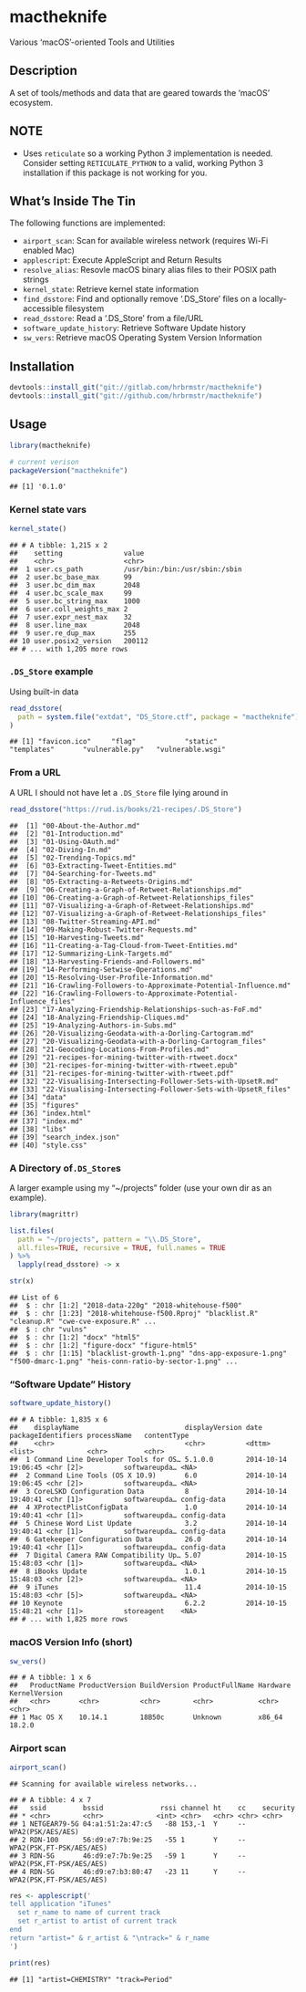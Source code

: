 
# mactheknife

Various ‘macOS’-oriented Tools and Utilities

## Description

A set of tools/methods and data that are geared towards the ‘macOS’
ecosystem.

## NOTE

  - Uses `reticulate` so a working Python *3* implementation is needed.
    Consider setting `RETICULATE_PYTHON` to a valid, working Python 3
    installation if this package is not working for you.

## What’s Inside The Tin

The following functions are implemented:

  - `airport_scan`: Scan for available wireless network (requires Wi-Fi
    enabled Mac)
  - `applescript`: Execute AppleScript and Return Results
  - `resolve_alias`: Resovle macOS binary alias files to their POSIX path strings
  - `kernel_state`: Retrieve kernel state information
  - `find_dsstore`: Find and optionally remove ‘.DS\_Store’ files on a
    locally-accessible filesystem
  - `read_dsstore`: Read a ‘.DS\_Store’ from a file/URL
  - `software_update_history`: Retrieve Software Update history
  - `sw_vers`: Retrieve macOS Operating System Version Information

## Installation

``` r
devtools::install_git("git://gitlab.com/hrbrmstr/mactheknife")
devtools::install_git("git://github.com/hrbrmstr/mactheknife")
```

## Usage

``` r
library(mactheknife)

# current verison
packageVersion("mactheknife")
```

    ## [1] '0.1.0'

### Kernel state vars

``` r
kernel_state()
```

    ## # A tibble: 1,215 x 2
    ##    setting               value                        
    ##    <chr>                 <chr>                        
    ##  1 user.cs_path          /usr/bin:/bin:/usr/sbin:/sbin
    ##  2 user.bc_base_max      99                           
    ##  3 user.bc_dim_max       2048                         
    ##  4 user.bc_scale_max     99                           
    ##  5 user.bc_string_max    1000                         
    ##  6 user.coll_weights_max 2                            
    ##  7 user.expr_nest_max    32                           
    ##  8 user.line_max         2048                         
    ##  9 user.re_dup_max       255                          
    ## 10 user.posix2_version   200112                       
    ## # ... with 1,205 more rows

### `.DS_Store` example

Using built-in data

``` r
read_dsstore(
  path = system.file("extdat", "DS_Store.ctf", package = "mactheknife")
)
```

    ## [1] "favicon.ico"     "flag"            "static"          "templates"       "vulnerable.py"   "vulnerable.wsgi"

### From a URL

A URL I should not have let a `.DS_Store` file lying around
    in

``` r
read_dsstore("https://rud.is/books/21-recipes/.DS_Store")
```

    ##  [1] "00-About-the-Author.md"                                        
    ##  [2] "01-Introduction.md"                                            
    ##  [3] "01-Using-OAuth.md"                                             
    ##  [4] "02-Diving-In.md"                                               
    ##  [5] "02-Trending-Topics.md"                                         
    ##  [6] "03-Extracting-Tweet-Entities.md"                               
    ##  [7] "04-Searching-for-Tweets.md"                                    
    ##  [8] "05-Extracting-a-Retweets-Origins.md"                           
    ##  [9] "06-Creating-a-Graph-of-Retweet-Relationships.md"               
    ## [10] "06-Creating-a-Graph-of-Retweet-Relationships_files"            
    ## [11] "07-Visualizing-a-Graph-of-Retweet-Relationships.md"            
    ## [12] "07-Visualizing-a-Graph-of-Retweet-Relationships_files"         
    ## [13] "08-Twitter-Streaming-API.md"                                   
    ## [14] "09-Making-Robust-Twitter-Requests.md"                          
    ## [15] "10-Harvesting-Tweets.md"                                       
    ## [16] "11-Creating-a-Tag-Cloud-from-Tweet-Entities.md"                
    ## [17] "12-Summarizing-Link-Targets.md"                                
    ## [18] "13-Harvesting-Friends-and-Followers.md"                        
    ## [19] "14-Performing-Setwise-Operations.md"                           
    ## [20] "15-Resolving-User-Profile-Information.md"                      
    ## [21] "16-Crawling-Followers-to-Approximate-Potential-Influence.md"   
    ## [22] "16-Crawling-Followers-to-Approximate-Potential-Influence_files"
    ## [23] "17-Analyzing-Friendship-Relationships-such-as-FoF.md"          
    ## [24] "18-Analyzing-Friendship-Cliques.md"                            
    ## [25] "19-Analyzing-Authors-in-Subs.md"                               
    ## [26] "20-Visualizing-Geodata-with-a-Dorling-Cartogram.md"            
    ## [27] "20-Visualizing-Geodata-with-a-Dorling-Cartogram_files"         
    ## [28] "21-Geocoding-Locations-From-Profiles.md"                       
    ## [29] "21-recipes-for-mining-twitter-with-rtweet.docx"                
    ## [30] "21-recipes-for-mining-twitter-with-rtweet.epub"                
    ## [31] "21-recipes-for-mining-twitter-with-rtweet.pdf"                 
    ## [32] "22-Visualising-Intersecting-Follower-Sets-with-UpsetR.md"      
    ## [33] "22-Visualising-Intersecting-Follower-Sets-with-UpsetR_files"   
    ## [34] "data"                                                          
    ## [35] "figures"                                                       
    ## [36] "index.html"                                                    
    ## [37] "index.md"                                                      
    ## [38] "libs"                                                          
    ## [39] "search_index.json"                                             
    ## [40] "style.css"

### A Directory of`.DS_Store`s

A larger example using my “\~/projects” folder (use your own dir as an
example).

``` r
library(magrittr)

list.files(
  path = "~/projects", pattern = "\\.DS_Store", 
  all.files=TRUE, recursive = TRUE, full.names = TRUE
) %>% 
  lapply(read_dsstore) -> x

str(x)
```

    ## List of 6
    ##  $ : chr [1:2] "2018-data-220g" "2018-whitehouse-f500"
    ##  $ : chr [1:23] "2018-whitehouse-f500.Rproj" "blacklist.R" "cleanup.R" "cwe-cve-exposure.R" ...
    ##  $ : chr "vulns"
    ##  $ : chr [1:2] "docx" "html5"
    ##  $ : chr [1:2] "figure-docx" "figure-html5"
    ##  $ : chr [1:15] "blacklist-growth-1.png" "dns-app-exposure-1.png" "f500-dmarc-1.png" "heis-conn-ratio-by-sector-1.png" ...

### “Software Update” History

``` r
software_update_history()
```

    ## # A tibble: 1,835 x 6
    ##    displayName                          displayVersion date                packageIdentifiers processName   contentType
    ##    <chr>                                <chr>          <dttm>              <list>             <chr>         <chr>      
    ##  1 Command Line Developer Tools for OS… 5.1.0.0        2014-10-14 19:06:45 <chr [2]>          softwareupda… <NA>       
    ##  2 Command Line Tools (OS X 10.9)       6.0            2014-10-14 19:06:45 <chr [2]>          softwareupda… <NA>       
    ##  3 CoreLSKD Configuration Data          8              2014-10-14 19:40:41 <chr [1]>          softwareupda… config-data
    ##  4 XProtectPlistConfigData              1.0            2014-10-14 19:40:41 <chr [1]>          softwareupda… config-data
    ##  5 Chinese Word List Update             3.2            2014-10-14 19:40:41 <chr [1]>          softwareupda… config-data
    ##  6 Gatekeeper Configuration Data        26.0           2014-10-14 19:40:41 <chr [1]>          softwareupda… config-data
    ##  7 Digital Camera RAW Compatibility Up… 5.07           2014-10-15 15:48:03 <chr [1]>          softwareupda… <NA>       
    ##  8 iBooks Update                        1.0.1          2014-10-15 15:48:03 <chr [2]>          softwareupda… <NA>       
    ##  9 iTunes                               11.4           2014-10-15 15:48:03 <chr [5]>          softwareupda… <NA>       
    ## 10 Keynote                              6.2.2          2014-10-15 15:48:21 <chr [1]>          storeagent    <NA>       
    ## # ... with 1,825 more rows

### macOS Version Info (short)

``` r
sw_vers()
```

    ## # A tibble: 1 x 6
    ##   ProductName ProductVersion BuildVersion ProductFullName Hardware KernelVersion
    ##   <chr>       <chr>          <chr>        <chr>           <chr>    <chr>        
    ## 1 Mac OS X    10.14.1        18B50c       Unknown         x86_64   18.2.0

### Airport scan

``` r
airport_scan()
```

    ## Scanning for available wireless networks...

    ## # A tibble: 4 x 7
    ##   ssid         bssid              rssi channel ht    cc    security                
    ## * <chr>        <chr>             <int> <chr>   <chr> <chr> <chr>                   
    ## 1 NETGEAR79-5G 04:a1:51:2a:47:c5   -88 153,-1  Y     --    WPA2(PSK/AES/AES)       
    ## 2 RDN-100      56:d9:e7:7b:9e:25   -55 1       Y     --    WPA2(PSK,FT-PSK/AES/AES)
    ## 3 RDN-5G       46:d9:e7:7b:9e:25   -59 1       Y     --    WPA2(PSK,FT-PSK/AES/AES)
    ## 4 RDN-5G       46:d9:e7:b3:80:47   -23 11      Y     --    WPA2(PSK,FT-PSK/AES/AES)

``` r
res <- applescript('
tell application "iTunes" 
  set r_name to name of current track
  set r_artist to artist of current track
end
return "artist=" & r_artist & "\ntrack=" & r_name
')

print(res)
```

    ## [1] "artist=CHEMISTRY" "track=Period"
